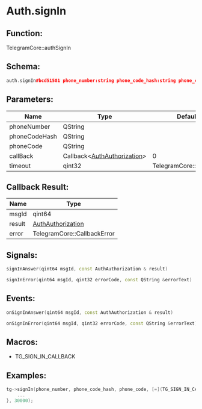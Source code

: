 # Auth.signIn

## Function:

TelegramCore::authSignIn

## Schema:

```c++
auth.signIn#bcd51581 phone_number:string phone_code_hash:string phone_code:string = auth.Authorization;
```
## Parameters:

|Name|Type|Default|
|----|----|-------|
|phoneNumber|QString||
|phoneCodeHash|QString||
|phoneCode|QString||
|callBack|Callback&lt;[AuthAuthorization](../../types/authauthorization.md)&gt;|0|
|timeout|qint32|TelegramCore::timeOut()|

## Callback Result:

|Name|Type|
|----|----|
|msgId|qint64|
|result|[AuthAuthorization](../../types/authauthorization.md)|
|error|TelegramCore::CallbackError|

## Signals:

```c++
signInAnswer(qint64 msgId, const AuthAuthorization & result)
```
```c++
signInError(qint64 msgId, qint32 errorCode, const QString &errorText)
```

## Events:

```c++
onSignInAnswer(qint64 msgId, const AuthAuthorization & result)
```
```c++
onSignInError(qint64 msgId, qint32 errorCode, const QString &errorText)
```

## Macros:

* TG_SIGN_IN_CALLBACK

## Examples:

```c++
tg->signIn(phone_number, phone_code_hash, phone_code, [=](TG_SIGN_IN_CALLBACK){
    ...
}, 30000);
```
